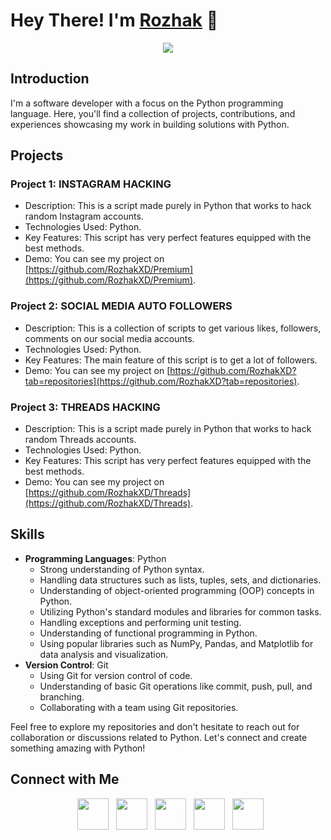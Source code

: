 # Hey There! I'm [Rozhak](https://www.youtube.com/c/rozhakid) 👋

<div align="center">
  <img align="center" src="https://github.com/RozhakXD/RozhakXD/assets/65714340/bf2c51a6-e570-4d64-af86-1a574e83b267">
</div>

## Introduction
I'm a software developer with a focus on the Python programming language. Here, you'll find a collection of projects, contributions, and experiences showcasing my work in building solutions with Python.</p>

## Projects

### Project 1: INSTAGRAM HACKING
- Description: This is a script made purely in Python that works to hack random Instagram accounts.
- Technologies Used: Python.
- Key Features: This script has very perfect features equipped with the best methods.
- Demo: You can see my project on [https://github.com/RozhakXD/Premium](https://github.com/RozhakXD/Premium).

### Project 2: SOCIAL MEDIA AUTO FOLLOWERS
- Description: This is a collection of scripts to get various likes, followers, comments on our social media accounts.
- Technologies Used: Python.
- Key Features: The main feature of this script is to get a lot of followers.
- Demo: You can see my project on [https://github.com/RozhakXD?tab=repositories](https://github.com/RozhakXD?tab=repositories).

### Project 3: THREADS HACKING
- Description: This is a script made purely in Python that works to hack random Threads accounts.
- Technologies Used: Python.
- Key Features: This script has very perfect features equipped with the best methods.
- Demo: You can see my project on [https://github.com/RozhakXD/Threads](https://github.com/RozhakXD/Threads).

## Skills
- **Programming Languages**: Python
  - Strong understanding of Python syntax.
  - Handling data structures such as lists, tuples, sets, and dictionaries.
  - Understanding of object-oriented programming (OOP) concepts in Python.
  - Utilizing Python's standard modules and libraries for common tasks.
  - Handling exceptions and performing unit testing.
  - Understanding of functional programming in Python.
  - Using popular libraries such as NumPy, Pandas, and Matplotlib for data analysis and visualization.
- **Version Control**: Git
  - Using Git for version control of code.
  - Understanding of basic Git operations like commit, push, pull, and branching.
  - Collaborating with a team using Git repositories.

Feel free to explore my repositories and don't hesitate to reach out for collaboration or discussions related to Python. Let's connect and create something amazing with Python!

## Connect with Me

<p align="center">
&nbsp; <a href="https://www.twitter.com/rozhak_official" target="_blank" rel="noopener noreferrer"><img src="https://img.icons8.com/plasticine/100/000000/twitter.png" width="50" /></a>
&nbsp; <a href="https://www.youtube.com/rozhakid" target="_blank" rel="noopener noreferrer"><img src="https://img.icons8.com/plasticine/100/000000/youtube.png" width="50" /></a>  
&nbsp; <a href="https://www.instagram.com/rozhak_official/" target="_blank" rel="noopener noreferrer"><img src="https://img.icons8.com/plasticine/100/000000/instagram-new.png" width="50" /></a>  
&nbsp; <a href="https://wa.me/6283847921480" target="_blank" rel="noopener noreferrer"><img src="https://img.icons8.com/plasticine/100/000000/whatsapp.png" width="50" /></a>
&nbsp; <a href="https://www.facebook.com/rozhak.official" target="_blank" rel="noopener noreferrer"><img src="https://img.icons8.com/plasticine/100/000000/facebook.png"  width="50" /></a>
</p>
